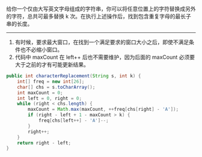 给你一个仅由大写英文字母组成的字符串，你可以将任意位置上的字符替换成另外的字符，总共可最多替换 k 次。在执行上述操作后，找到包含重复字母的最长子串的长度。

***

1. 有时候，要求最大窗口，在找到一个满足要求的窗口大小之后，即使不满足条件也不必缩小窗口。
2. 代码中 maxCount 在 left++ 后也不需要维护，因为后面的 maxCount 必须要大于之前的才有可能更新结果。

```Java
public int characterReplacement(String s, int k) {
    int[] freq = new int[26];
    char[] chs = s.toCharArray();
    int maxCount = 0;
    int left = 0, right = 0;
    while (right < chs.length) {
        maxCount = Math.max(maxCount, ++freq[chs[right] - 'A']);
        if (right - left + 1 - maxCount > k) {
            freq[chs[left++] - 'A']--;
        }
        right++;
    }
    return right - left;
}
```